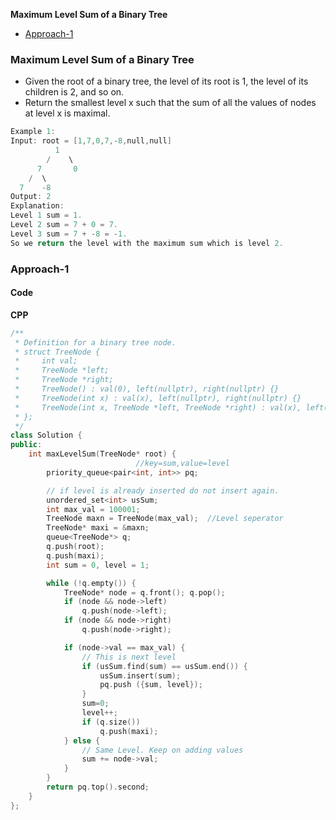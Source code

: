 **Maximum Level Sum of a Binary Tree**
- [Approach-1](#a1)


### Maximum Level Sum of a Binary Tree
- Given the root of a binary tree, the level of its root is 1, the level of its children is 2, and so on.
- Return the smallest level x such that the sum of all the values of nodes at level x is maximal.
```c
Example 1:
Input: root = [1,7,0,7,-8,null,null]
          1
        /    \
      7       0
    /  \
  7    -8
Output: 2
Explanation: 
Level 1 sum = 1.
Level 2 sum = 7 + 0 = 7.
Level 3 sum = 7 + -8 = -1.
So we return the level with the maximum sum which is level 2.
```

<a name=a1></a>
### Approach-1
#### Code
**CPP**
```cpp
/**
 * Definition for a binary tree node.
 * struct TreeNode {
 *     int val;
 *     TreeNode *left;
 *     TreeNode *right;
 *     TreeNode() : val(0), left(nullptr), right(nullptr) {}
 *     TreeNode(int x) : val(x), left(nullptr), right(nullptr) {}
 *     TreeNode(int x, TreeNode *left, TreeNode *right) : val(x), left(left), right(right) {}
 * };
 */
class Solution {
public:
    int maxLevelSum(TreeNode* root) {
                            //key=sum,value=level
        priority_queue<pair<int, int>> pq;

        // if level is already inserted do not insert again.
        unordered_set<int> usSum;
        int max_val = 100001;
        TreeNode maxn = TreeNode(max_val);  //Level seperator
        TreeNode* maxi = &maxn;
        queue<TreeNode*> q;
        q.push(root);
        q.push(maxi);
        int sum = 0, level = 1;

        while (!q.empty()) {
            TreeNode* node = q.front(); q.pop();
            if (node && node->left)
                q.push(node->left);
            if (node && node->right)
                q.push(node->right);

            if (node->val == max_val) {
                // This is next level
                if (usSum.find(sum) == usSum.end()) {
                    usSum.insert(sum);
                    pq.push ({sum, level});
                }
                sum=0;
                level++;
                if (q.size())
                    q.push(maxi);
            } else {
                // Same Level. Keep on adding values
                sum += node->val;
            }
        }
        return pq.top().second;
    }
};
```
